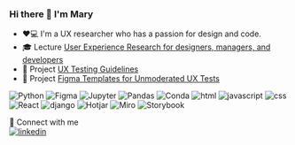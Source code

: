 ###  Hi there 👋 I'm Mary 

- ❤️💻 I'm a UX researcher who has a passion for design and code.
- 🎓 Lecture [User Experience Research for designers, managers, and developers](https://github.com/marypavlenko/user_analytics_lecture)
- 🚀 Project [UX Testing Guidelines](https://github.com/marypav/ux-tests-guide)
- 📑 Project [Figma Templates for Unmoderated UX Tests](https://www.)

![Python](https://img.shields.io/badge/python%20-%2314354C.svg?&style=for-the-badge&logo=python&logoColor=white) 
![Figma](https://img.shields.io/badge/figma-%23F24E1E.svg?style=for-the-badge&logo=figma&logoColor=white)
![Jupyter](https://img.shields.io/badge/Jupyter%20-%23F37626.svg?&style=for-the-badge&logo=Jupyter&logoColor=white) 
![Pandas](https://img.shields.io/badge/pandas%20-%23150458.svg?&style=for-the-badge&logo=pandas&logoColor=white) 
![Conda](https://img.shields.io/badge/conda%20-%2342B029.svg?&style=for-the-badge&logo=anaconda&logoColor=white) 
![html](https://img.shields.io/badge/html%20-%23E34F26.svg?&style=for-the-badge&logo=html5&logoColor=white) 
![javascript](https://img.shields.io/badge/javascript%20-%23323330.svg?&style=for-the-badge&logo=javascript&logoColor=%23F7DF1E) 
![css](https://img.shields.io/badge/css%20-%231572B6.svg?&style=for-the-badge&logo=css3&logoColor=white) 
![React](https://img.shields.io/badge/react-%2320232a.svg?style=for-the-badge&logo=react&logoColor=%2361DAFB) 
![django](https://img.shields.io/badge/django%20-%23092E20.svg?&style=for-the-badge&logo=django&logoColor=white) 
![Hotjar](https://img.shields.io/badge/hotjar-FD3A5C?style=for-the-badge&logo=hotjar&logoColor=white)
![Miro](https://img.shields.io/badge/Miro-F7C922?style=for-the-badge&logo=Miro&logoColor=050036)
![Storybook](https://img.shields.io/badge/storybook-FF4785?style=for-the-badge&logo=storybook&logoColor=white)


🤝 Connect with me  
[![linkedin](https://img.shields.io/badge/linkedin%20-%230077B5.svg?&style=for-the-badge&logo=linkedin&logoColor=white)](https://www.linkedin.com/in/pavlenkom/) 
